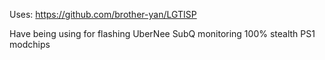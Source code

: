 Uses: https://github.com/brother-yan/LGTISP 

Have being using for flashing UberNee SubQ monitoring 100% stealth PS1 modchips
